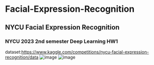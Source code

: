 # Facial-Expression-Recognition
## NYCU Facial Expression Recognition
### NYCU 2023 2nd semester Deep Learning HW1
dataset:https://www.kaggle.com/competitions/nycu-facial-expression-recognition/data
![image](https://user-images.githubusercontent.com/92247082/232478876-6fa2dccb-caf3-4dfd-9ffe-facb56ff6549.png)
![image](https://user-images.githubusercontent.com/92247082/232478932-4b87e14b-c767-452e-a6fe-42b662f45819.png)
